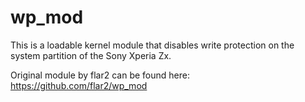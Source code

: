wp_mod
======

This is a loadable kernel module that disables write protection 
on the system partition of the Sony Xperia Zx.

Original module by flar2 can be found here: https://github.com/flar2/wp_mod
